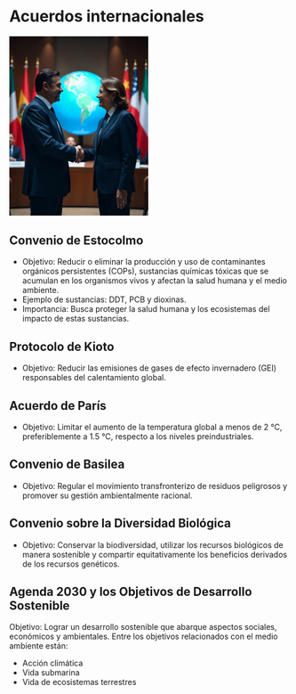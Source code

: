 # Acuerdos internacionales
<img src="img/acuerdos.jpeg" alt="acuerdos" width="250"/>

## Convenio de Estocolmo
* Objetivo: Reducir o eliminar la producción y uso de contaminantes orgánicos persistentes (COPs), sustancias químicas tóxicas que se acumulan en los organismos vivos y afectan la salud humana y el medio ambiente.
* Ejemplo de sustancias: DDT, PCB y dioxinas.
* Importancia: Busca proteger la salud humana y los ecosistemas del impacto de estas sustancias.
## Protocolo de Kioto
* Objetivo: Reducir las emisiones de gases de efecto invernadero (GEI) responsables del calentamiento global.
## Acuerdo de París
* Objetivo: Limitar el aumento de la temperatura global a menos de 2 °C, preferiblemente a 1.5 °C, respecto a los niveles preindustriales.
## Convenio de Basilea
* Objetivo: Regular el movimiento transfronterizo de residuos peligrosos y promover su gestión ambientalmente racional.
## Convenio sobre la Diversidad Biológica
* Objetivo: Conservar la biodiversidad, utilizar los recursos biológicos de manera sostenible y compartir equitativamente los beneficios derivados de los recursos genéticos.
##  Agenda 2030 y los Objetivos de Desarrollo Sostenible
Objetivo: Lograr un desarrollo sostenible que abarque aspectos sociales, económicos y ambientales. Entre los objetivos relacionados con el medio ambiente están:
* Acción climática 
* Vida submarina 
* Vida de ecosistemas terrestres 

